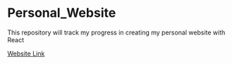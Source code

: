# Personal_Website

This repository will track my progress in creating my personal website with React

[Website Link](http://jasonz.xyz/)

